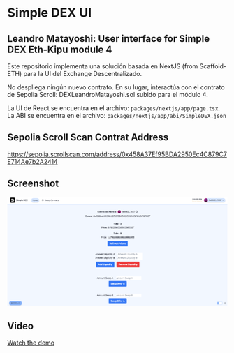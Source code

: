 # Simple DEX UI

## Leandro Matayoshi: User interface for Simple DEX Eth-Kipu module 4

Este repositorio implementa una solución basada en NextJS (from Scaffold-ETH) para la UI del Exchange Descentralizado.

No despliega ningún nuevo contrato. En su lugar, interactúa con el contrato de Sepolia Scroll: DEXLeandroMatayoshi.sol subido para el módulo 4.

La UI de React se encuentra en el archivo: `packages/nextjs/app/page.tsx`. La ABI se encuentra en el archivo: `packages/nextjs/app/abi/SimpleDEX.json`

## Sepolia Scroll Scan Contrat Address 

https://sepolia.scrollscan.com/address/0x458A37Ef95BDA2950Ec4C879C7E714Ae7b2A2414

## Screenshot

![Screenshot](./media/screenshot.png)

## Video

[Watch the demo](https://drive.google.com/file/d/1_R7ttS05Yid4tAGooRYs7bFrO2YwjMS6/view?usp=sharing)

